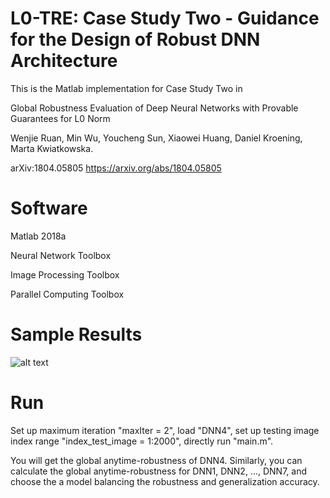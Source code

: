 # L0-TRE: Case Study Two - Guidance for the Design of Robust DNN Architecture

This is the Matlab implementation for Case Study Two in

Global Robustness Evaluation of Deep Neural Networks with Provable Guarantees for L0 Norm

Wenjie Ruan, Min Wu, Youcheng Sun, Xiaowei Huang, Daniel Kroening, Marta Kwiatkowska.

arXiv:1804.05805 https://arxiv.org/abs/1804.05805

# Software

Matlab 2018a

Neural Network Toolbox

Image Processing Toolbox

Parallel Computing Toolbox

# Sample Results

![alt text](https://github.com/L0-TRE/L0-TRE/blob/master/Documents/Capture3.PNG)

# Run

Set up maximum iteration "maxIter = 2", load "DNN4", set up testing image index range "index_test_image = 1:2000", directly run "main.m". 

You will get the global anytime-robustness of DNN4. Similarly, you can calculate the global anytime-robustness for DNN1, DNN2, ..., DNN7, and choose the a model balancing the robustness and generalization accuracy.